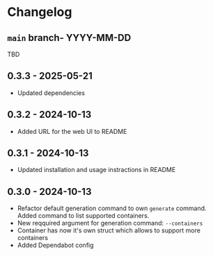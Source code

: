 # Changelog

## `main` branch- YYYY-MM-DD

TBD

## 0.3.3 - 2025-05-21

- Updated dependencies

## 0.3.2 - 2024-10-13

- Added URL for the web UI to README

## 0.3.1 - 2024-10-13

- Updated installation and usage instractions in README

## 0.3.0 - 2024-10-13

- Refactor default generation command to own `generate` command. Added command to list supported containers.
- New reqquired argument for generation command: `--containers`
- Container has now it's own struct which allows to support more containers
- Added Dependabot config
